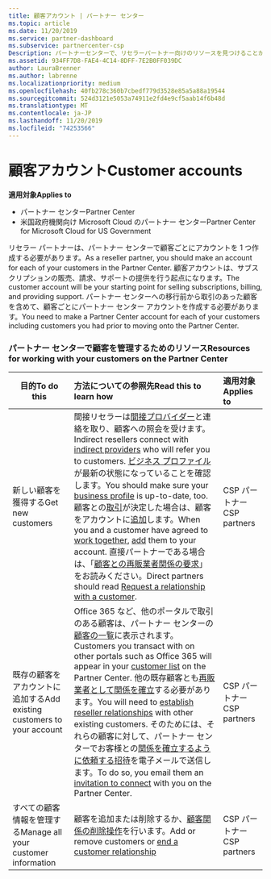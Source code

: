 ```yaml
---
title: 顧客アカウント | パートナー センター
ms.topic: article
ms.date: 11/20/2019
ms.service: partner-dashboard
ms.subservice: partnercenter-csp
Description: パートナーセンターで、リセラーパートナー向けのリソースを見つけることができます。 これには、サブスクリプション、請求、またはオファーのサポートを販売する前に、顧客アカウントを作成する必要があります。
ms.assetid: 934FF7D8-FAE4-4C14-8DFF-7E2B0FF039DC
author: LauraBrenner
ms.author: labrenne
ms.localizationpriority: medium
ms.openlocfilehash: 40fb278c360b7cbedf779d3528e85a5a88a19544
ms.sourcegitcommit: 524d3121e5053a74911e2fd4e9cf5aab14f6b48d
ms.translationtype: MT
ms.contentlocale: ja-JP
ms.lasthandoff: 11/20/2019
ms.locfileid: "74253566"
---
```

# <a name="customer-accounts"></a><span data-ttu-id="51d42-104">顧客アカウント</span><span class="sxs-lookup"><span data-stu-id="51d42-104">Customer accounts</span></span>

<span data-ttu-id="51d42-105">**適用対象**</span><span class="sxs-lookup"><span data-stu-id="51d42-105">**Applies to**</span></span>

-  <span data-ttu-id="51d42-106">パートナー センター</span><span class="sxs-lookup"><span data-stu-id="51d42-106">Partner Center</span></span>
-  <span data-ttu-id="51d42-107">米国政府機関向け Microsoft Cloud のパートナー センター</span><span class="sxs-lookup"><span data-stu-id="51d42-107">Partner Center for Microsoft Cloud for US Government</span></span>


<span data-ttu-id="51d42-108">リセラー パートナーは、パートナー センターで顧客ごとにアカウントを 1 つ作成する必要があります。</span><span class="sxs-lookup"><span data-stu-id="51d42-108">As a reseller partner, you should make an account for each of your customers in the Partner Center.</span></span> <span data-ttu-id="51d42-109">顧客アカウントは、サブスクリプションの販売、請求、サポートの提供を行う起点になります。</span><span class="sxs-lookup"><span data-stu-id="51d42-109">The customer account will be your starting point for selling subscriptions, billing, and providing support.</span></span> <span data-ttu-id="51d42-110">パートナー センターへの移行前から取引のあった顧客を含めて、顧客ごとにパートナー センター アカウントを作成する必要があります。</span><span class="sxs-lookup"><span data-stu-id="51d42-110">You need to make a Partner Center account for each of your customers including customers you had prior to moving onto the Partner Center.</span></span>

### <a name="resources-for-working-with-your-customers-on-the-partner-center"></a><span data-ttu-id="51d42-111">パートナー センターで顧客を管理するためのリソース</span><span class="sxs-lookup"><span data-stu-id="51d42-111">Resources for working with your customers on the Partner Center</span></span>

|<span data-ttu-id="51d42-112">**目的**</span><span class="sxs-lookup"><span data-stu-id="51d42-112">**To do this**</span></span>   |<span data-ttu-id="51d42-113">**方法についての参照先**</span><span class="sxs-lookup"><span data-stu-id="51d42-113">**Read this to learn how**</span></span>   |<span data-ttu-id="51d42-114">**適用対象**</span><span class="sxs-lookup"><span data-stu-id="51d42-114">**Applies to**</span></span>|
|-----------------|:----------------------------|:--------------|
|<span data-ttu-id="51d42-115">新しい顧客を獲得する</span><span class="sxs-lookup"><span data-stu-id="51d42-115">Get new customers</span></span>|<span data-ttu-id="51d42-116">間接リセラーは[間接プロバイダー](indirect-reseller-tasks-in-partner-center.md)と連絡を取り、顧客への照会を受けます。</span><span class="sxs-lookup"><span data-stu-id="51d42-116">Indirect resellers connect with [indirect providers](indirect-reseller-tasks-in-partner-center.md) who will refer you to customers.</span></span> <span data-ttu-id="51d42-117">[ビジネス プロファイル](create-a-marketing-profile.md)が最新の状態になっていることを確認します。</span><span class="sxs-lookup"><span data-stu-id="51d42-117">You should make sure your [business profile](create-a-marketing-profile.md) is up-to-date, too.</span></span> <span data-ttu-id="51d42-118">顧客との[取引](responding-to-referrals.md)が決定した場合は、顧客をアカウントに[追加](add-a-new-customer.md)します。</span><span class="sxs-lookup"><span data-stu-id="51d42-118">When you and a customer have agreed to [work together](responding-to-referrals.md), [add](add-a-new-customer.md) them to your account.</span></span> <span data-ttu-id="51d42-119">直接パートナーである場合は、「[顧客との再販業者関係の要求](request-a-relationship-with-a-customer.md)」をお読みください。</span><span class="sxs-lookup"><span data-stu-id="51d42-119">Direct partners should read [ Request a relationship with a customer](request-a-relationship-with-a-customer.md).</span></span>|<span data-ttu-id="51d42-120">CSP パートナー</span><span class="sxs-lookup"><span data-stu-id="51d42-120">CSP partners</span></span>|
|<span data-ttu-id="51d42-121">既存の顧客をアカウントに追加する</span><span class="sxs-lookup"><span data-stu-id="51d42-121">Add existing customers to your account</span></span>   | <span data-ttu-id="51d42-122">Office 365 など、他のポータルで取引のある顧客は、パートナー センターの[顧客の一覧](see-your-customer-list.md)に表示されます。</span><span class="sxs-lookup"><span data-stu-id="51d42-122">Customers you transact with on other portals such as Office 365 will appear in your [customer list](see-your-customer-list.md) on the Partner Center.</span></span> <span data-ttu-id="51d42-123">他の既存顧客とも[再販業者として関係を確立](indirect-reseller-tasks-in-partner-center.md)する必要があります。</span><span class="sxs-lookup"><span data-stu-id="51d42-123">You will need to [establish reseller relationships](indirect-reseller-tasks-in-partner-center.md) with other existing customers.</span></span> <span data-ttu-id="51d42-124">そのためには、それらの顧客に対して、パートナー センターでお客様との[関係を確立するように依頼する招待](responding-to-referrals.md)を電子メールで送信します。</span><span class="sxs-lookup"><span data-stu-id="51d42-124">To do so, you email them an [invitation to connect](responding-to-referrals.md) with you on the Partner Center.</span></span>   | <span data-ttu-id="51d42-125">CSP パートナー</span><span class="sxs-lookup"><span data-stu-id="51d42-125">CSP partners</span></span>   |
|<span data-ttu-id="51d42-126">すべての顧客情報を管理する</span><span class="sxs-lookup"><span data-stu-id="51d42-126">Manage all your customer information</span></span>   | <span data-ttu-id="51d42-127">顧客を追加または削除するか、[顧客関係の削除操作](remove-a-relationship.md)を行います。</span><span class="sxs-lookup"><span data-stu-id="51d42-127">Add or remove customers or [end a customer relationship](remove-a-relationship.md)</span></span>|   <span data-ttu-id="51d42-128">CSP パートナー</span><span class="sxs-lookup"><span data-stu-id="51d42-128">CSP partners</span></span> |